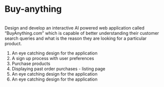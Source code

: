 # Buy-anything
<br>
Design and develop an interactive AI powered web application called “BuyAnything.com” which is capable of better understanding their customer search queries and what is the reason they are looking for a particular product.
<br>
<ol>
  <li>An eye catching design for the application</li>
  <li>A sign up process with user preferences</li>
  <li>Purchase products</li>
  <li>Displaying past order purchases - listing page</li>
  <li>An eye catching design for the application</li>
  <li>An eye catching design for the application</li>
</ol>
